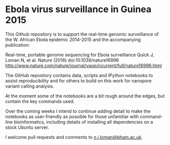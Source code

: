 # Ebola virus surveillance in Guinea 2015

This Github repository is to support the real-time genomic surveillance of the W. African Ebola epidemic 2014-2015 and
the accompanying publication:

Real-time, portable genome sequencing for Ebola surveillance
Quick J, Loman N, et al.
Nature (2016) doi:10.1038/nature16996
<http://www.nature.com/nature/journal/vaop/ncurrent/full/nature16996.html>

The GitHub repository contains data, scripts and IPython notebooks to assist reproducibility and for others to build on this work for nanopore variant calling analysis.

At the moment some of the notebooks are a bit rough around the edges, but contain the key commands used.

Over the coming weeks I intend to continue adding detail to make the notebooks as user-friendly as possible for those unfamiliar with command-line bioinformatics, including details of installing all dependencies on a stock Ubuntu server.

I welcome pull requests and comments to <n.j.loman@bham.ac.uk>.

